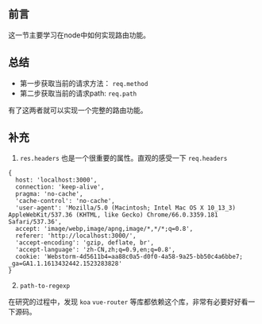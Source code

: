 ## 前言

这一节主要学习在node中如何实现路由功能。

## 总结

  - 第一步获取当前的请求方法： `req.method`
  - 第二步获取当前的请求path: `req.path`

有了这两者就可以实现一个完整的路由功能。


## 补充

1. `res.headers` 也是一个很重要的属性。直观的感受一下 `req.headers`

```
{ 
  host: 'localhost:3000',
  connection: 'keep-alive',
  pragma: 'no-cache',
  'cache-control': 'no-cache',
  'user-agent': 'Mozilla/5.0 (Macintosh; Intel Mac OS X 10_13_3) AppleWebKit/537.36 (KHTML, like Gecko) Chrome/66.0.3359.181 Safari/537.36',
  accept: 'image/webp,image/apng,image/*,*/*;q=0.8',
  referer: 'http://localhost:3000/',
  'accept-encoding': 'gzip, deflate, br',
  'accept-language': 'zh-CN,zh;q=0.9,en;q=0.8',
  cookie: 'Webstorm-4d5611b4=aa88c0a5-d0f0-4a58-9a25-bb50c4a6bbe7; _ga=GA1.1.1613432442.1523283828'
}
```

2. `path-to-regexp`

在研究的过程中，发现 `koa` `vue-router` 等库都依赖这个库，非常有必要好好看一下源码。